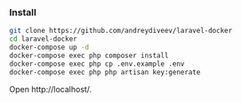 ### Install

```bash
git clone https://github.com/andreydiveev/laravel-docker
cd laravel-docker
docker-compose up -d
docker-compose exec php composer install
docker-compose exec php cp .env.example .env
docker-compose exec php php artisan key:generate
```

Open http://localhost/.
